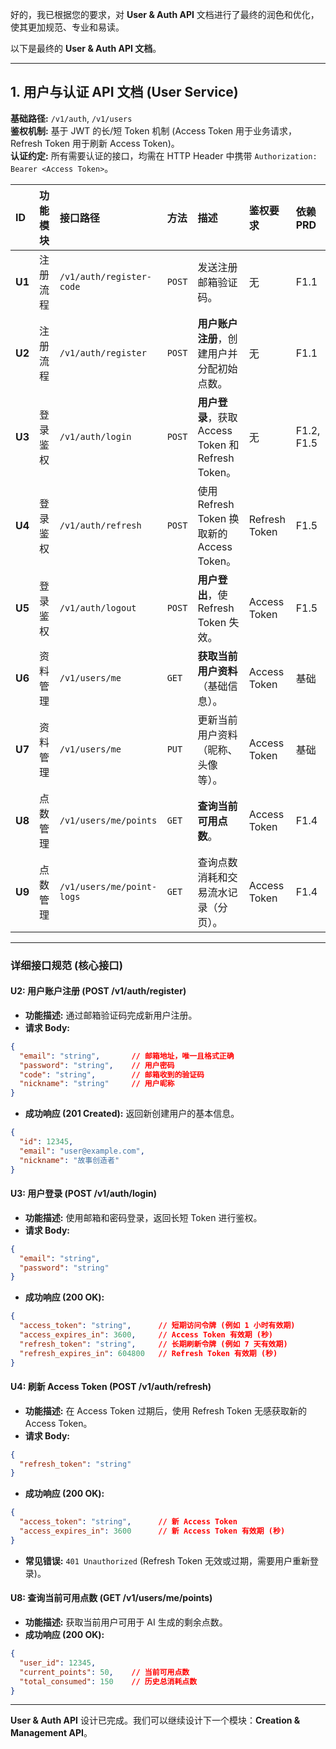 好的，我已根据您的要求，对 **User & Auth API** 文档进行了最终的润色和优化，使其更加规范、专业和易读。

以下是最终的 **User & Auth API 文档**。

---

## 1. 用户与认证 API 文档 (User Service)
**基础路径:** `/v1/auth`, `/v1/users`  
**鉴权机制:** 基于 JWT 的长/短 Token 机制 (Access Token 用于业务请求，Refresh Token 用于刷新 Access Token)。  
**认证约定:** 所有需要认证的接口，均需在 HTTP Header 中携带 `Authorization: Bearer <Access Token>`。

| ID | 功能模块 | 接口路径 | 方法 | 描述 | 鉴权要求 | 依赖 PRD |
| :--- | :--- | :--- | :--- | :--- | :--- | :--- |
| **U1** | 注册流程 | `/v1/auth/register-code` | `POST` | 发送注册邮箱验证码。 | 无 | F1.1 |
| **U2** | 注册流程 | `/v1/auth/register` | `POST` | **用户账户注册**，创建用户并分配初始点数。 | 无 | F1.1 |
| **U3** | 登录鉴权 | `/v1/auth/login` | `POST` | **用户登录**，获取 Access Token 和 Refresh Token。 | 无 | F1.2, F1.5 |
| **U4** | 登录鉴权 | `/v1/auth/refresh` | `POST` | 使用 Refresh Token 换取新的 Access Token。 | Refresh Token | F1.5 |
| **U5** | 登录鉴权 | `/v1/auth/logout` | `POST` | **用户登出**，使 Refresh Token 失效。 | Access Token | F1.5 |
| **U6** | 资料管理 | `/v1/users/me` | `GET` | **获取当前用户资料**（基础信息）。 | Access Token | 基础 |
| **U7** | 资料管理 | `/v1/users/me` | `PUT` | 更新当前用户资料（昵称、头像等）。 | Access Token | 基础 |
| **U8** | 点数管理 | `/v1/users/me/points` | `GET` | **查询当前可用点数**。 | Access Token | F1.4 |
| **U9** | 点数管理 | `/v1/users/me/point-logs` | `GET` | 查询点数消耗和交易流水记录（分页）。 | Access Token | F1.4 |


---

### 详细接口规范 (核心接口)
#### U2: 用户账户注册 (POST /v1/auth/register)
+ **功能描述:** 通过邮箱验证码完成新用户注册。
+ **请求 Body:**

```json
{
  "email": "string",       // 邮箱地址，唯一且格式正确
  "password": "string",    // 用户密码
  "code": "string",        // 邮箱收到的验证码
  "nickname": "string"     // 用户昵称
}
```

+ **成功响应 (201 Created):** 返回新创建用户的基本信息。

```json
{
  "id": 12345,
  "email": "user@example.com",
  "nickname": "故事创造者"
}
```

#### U3: 用户登录 (POST /v1/auth/login)
+ **功能描述:** 使用邮箱和密码登录，返回长短 Token 进行鉴权。
+ **请求 Body:**

```json
{
  "email": "string",
  "password": "string"
}
```

+ **成功响应 (200 OK):**

```json
{
  "access_token": "string",      // 短期访问令牌 (例如 1 小时有效期)
  "access_expires_in": 3600,     // Access Token 有效期 (秒)
  "refresh_token": "string",     // 长期刷新令牌 (例如 7 天有效期)
  "refresh_expires_in": 604800   // Refresh Token 有效期 (秒)
}
```

#### U4: 刷新 Access Token (POST /v1/auth/refresh)
+ **功能描述:** 在 Access Token 过期后，使用 Refresh Token 无感获取新的 Access Token。
+ **请求 Body:**

```json
{
  "refresh_token": "string"
}
```

+ **成功响应 (200 OK):**

```json
{
  "access_token": "string",      // 新 Access Token
  "access_expires_in": 3600      // 新 Access Token 有效期 (秒)
}
```

+ **常见错误:** `401 Unauthorized` (Refresh Token 无效或过期，需要用户重新登录)。

#### U8: 查询当前可用点数 (GET /v1/users/me/points)
+ **功能描述:** 获取当前用户可用于 AI 生成的剩余点数。
+ **成功响应 (200 OK):**

```json
{
  "user_id": 12345,
  "current_points": 50,    // 当前可用点数
  "total_consumed": 150    // 历史总消耗点数
}
```

---

**User & Auth API** 设计已完成。我们可以继续设计下一个模块：**Creation & Management API**。

